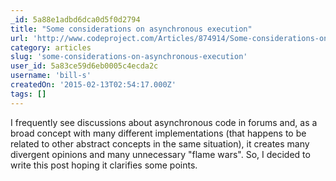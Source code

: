 ```yaml
---
_id: 5a88e1adbd6dca0d5f0d2794
title: "Some considerations on asynchronous execution"
url: 'http://www.codeproject.com/Articles/874914/Some-considerations-on-asynchronous-execution'
category: articles
slug: 'some-considerations-on-asynchronous-execution'
user_id: 5a83ce59d6eb0005c4ecda2c
username: 'bill-s'
createdOn: '2015-02-13T02:54:17.000Z'
tags: []
---
```


I frequently see discussions about asynchronous code in forums and, as a broad concept with many different implementations (that happens to be related to other abstract concepts in the same situation), it creates many divergent opinions and many unnecessary "flame wars". So, I decided to write this post hoping it clarifies some points.
